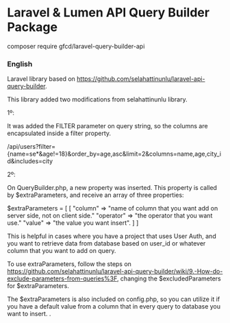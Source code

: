 # Laravel & Lumen API Query Builder Package

composer require gfcd/laravel-query-builder-api

### English

Laravel library based on https://github.com/selahattinunlu/laravel-api-query-builder.

This library added two modifications from selahattinunlu library.

1º:

It was added the FILTER parameter on query string, so the columns are encapsulated inside a filter property.

/api/users?filter={name=se*&age!=18}&order_by=age,asc&limit=2&columns=name,age,city_id&includes=city

2º:

On QueryBuilder.php, a new property was inserted. This property is called by $extraParameters, and receive an array of three properties:

$extraParameters = [
    [
        "column" => "name of column that you want add on server side, not on client side."
        "operator" => "the operator that you want use."
        "value" => "the value you want insert".
    ]
]

This is helpful in cases where you have a project that uses User Auth, and you want to retrieve data from database based on user_id or whatever column that 
you want to add on query.

To use extraParameters, follow the steps on https://github.com/selahattinunlu/laravel-api-query-builder/wiki/9.-How-do-exclude-parameters-from-queries%3F,
changing the $excludedParameters for $extraParameters.

The $extraParameters is also included on config.php, so you can utilize it if you have a default value from a column that in every query to database you want to insert.
.
